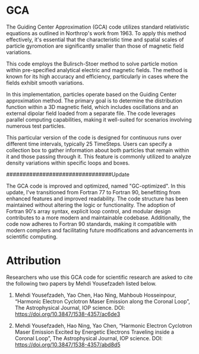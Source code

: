 # GCA
The Guiding Center Approximation (GCA) code utilizes standard relativistic equations as outlined in Northrop's work from 1963. To apply this method effectively, it's essential that the characteristic time and spatial scales of particle gyromotion are significantly smaller than those of magnetic field variations.

This code employs the Bulirsch-Stoer method to solve particle motion within pre-specified analytical electric and magnetic fields. The method is known for its high accuracy and efficiency, particularly in cases where the fields exhibit smooth variations.

In this implementation, particles operate based on the Guiding Center approximation method. The primary goal is to determine the distribution function within a 3D magnetic field, which includes oscillations and an external dipolar field loaded from a separate file. The code leverages parallel computing capabilities, making it well-suited for scenarios involving numerous test particles.

This particular version of the code is designed for continuous runs over different time intervals, typically 25 TimeSteps. Users can specify a collection box to gather information about both particles that remain within it and those passing through it. This feature is commonly utilized to analyze density variations within specific loops and boxes.

################################Update

The GCA code is improved and optimized, named "GC-optimized". In this update, I've transitioned from Fortran 77 to Fortran 90, benefitting from enhanced features and improved readability. The code structure has been maintained without altering the logic or functionality. The adoption of Fortran 90's array syntax, explicit loop control, and modular design contributes to a more modern and maintainable codebase. Additionally, the code now adheres to Fortran 90 standards, making it compatible with modern compilers and facilitating future modifications and advancements in scientific computing.

# Attribution
Researchers who use this GCA code for scientific research are asked to cite the following two papers by Mehdi Yousefzadeh listed below.

1. Mehdi Yousefzadeh, Yao Chen, Hao Ning, Mahboub Hosseinpour, “Harmonic Electron Cyclotron Maser Emission along the
Coronal Loop”, The Astrophysical Journal, IOP science. DOI: https://doi.org/10.3847/1538-4357/ac6de3

2. Mehdi Yousefzadeh, Hao Ning, Yao Chen, “Harmonic Electron Cyclotron Maser Emission Excited by Energetic Electrons
Traveling inside a Coronal Loop”, The Astrophysical Journal, IOP science. DOI: https://doi.org/10.3847/1538-4357/abd8d5
